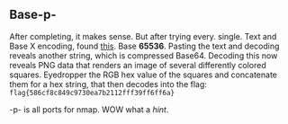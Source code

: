 ## Base-p-
After completing, it makes sense. But after trying every. single. Text and Base X encoding, found [this](https://www.better-converter.com/Encoders-Decoders/Base65536-Decode). Base **65536**.
Pasting the text and decoding reveals another string, which is compressed Base64. Decoding this now reveals PNG data that renders an image of several differently colored squares. Eyedropper the RGB hex value of the squares and concatenate them for a hex string, that then decodes into the flag: `flag{586cf8c849c9730ea7b2112fff39ff6ff6a}`

-p- is all ports for nmap. WOW what a *hint*.
